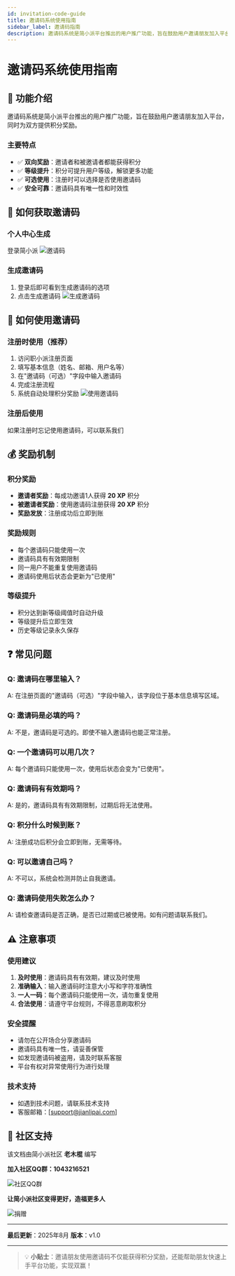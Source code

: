 ```yaml
---
id: invitation-code-guide
title: 邀请码系统使用指南
sidebar_label: 邀请码指南
description: 邀请码系统是简小派平台推出的用户推广功能，旨在鼓励用户邀请朋友加入平台，同时为双方提供积分奖励
---
```


# 邀请码系统使用指南

## 🎯 功能介绍

邀请码系统是简小派平台推出的用户推广功能，旨在鼓励用户邀请朋友加入平台，同时为双方提供积分奖励。

### 主要特点
- ✅ **双向奖励**：邀请者和被邀请者都能获得积分
- ✅ **等级提升**：积分可提升用户等级，解锁更多功能
- ✅ **可选使用**：注册时可以选择是否使用邀请码
- ✅ **安全可靠**：邀请码具有唯一性和时效性

## 🎁 如何获取邀请码

### 个人中心生成
 登录简小派 
![邀请码](/img/invate-1.pic.jpg)

### 生成邀请码
1. 登录后即可看到生成邀请码的选项
2. 点击生成邀请码
![生成邀请码](/img/invate-2.pic.jpg)

## 📝 如何使用邀请码

### 注册时使用（推荐）
1. 访问职小派注册页面
2. 填写基本信息（姓名、邮箱、用户名等）
3. 在"邀请码（可选）"字段中输入邀请码
4. 完成注册流程
5. 系统自动处理积分奖励
![使用邀请码](/img/invate-3.pic.jpg)

### 注册后使用
如果注册时忘记使用邀请码，可以联系我们

## 💰 奖励机制

### 积分奖励
- **邀请者奖励**：每成功邀请1人获得 **20 XP** 积分
- **被邀请者奖励**：使用邀请码注册获得 **20 XP** 积分
- **奖励发放**：注册成功后立即到账

### 奖励规则
- 每个邀请码只能使用一次
- 邀请码具有有效期限制
- 同一用户不能重复使用邀请码
- 邀请码使用后状态会更新为"已使用"


### 等级提升
- 积分达到新等级阈值时自动升级
- 等级提升后立即生效
- 历史等级记录永久保存

## ❓ 常见问题

### Q: 邀请码在哪里输入？
A: 在注册页面的"邀请码（可选）"字段中输入，该字段位于基本信息填写区域。

### Q: 邀请码是必填的吗？
A: 不是，邀请码是可选的。即使不输入邀请码也能正常注册。

### Q: 一个邀请码可以用几次？
A: 每个邀请码只能使用一次，使用后状态会变为"已使用"。

### Q: 邀请码有有效期吗？
A: 是的，邀请码具有有效期限制，过期后将无法使用。

### Q: 积分什么时候到账？
A: 注册成功后积分会立即到账，无需等待。

### Q: 可以邀请自己吗？
A: 不可以，系统会检测并防止自我邀请。

### Q: 邀请码使用失败怎么办？
A: 请检查邀请码是否正确，是否已过期或已被使用。如有问题请联系我们。

## ⚠️ 注意事项

### 使用建议
1. **及时使用**：邀请码具有有效期，建议及时使用
2. **准确输入**：输入邀请码时注意大小写和字符准确性
3. **一人一码**：每个邀请码只能使用一次，请勿重复使用
4. **合法使用**：请遵守平台规则，不得恶意刷取积分

### 安全提醒
- 请勿在公开场合分享邀请码
- 邀请码具有唯一性，请妥善保管
- 如发现邀请码被盗用，请及时联系客服
- 平台有权对异常使用行为进行处理

### 技术支持
- 如遇到技术问题，请联系技术支持
- 客服邮箱：[support@jianlipai.com]

## 🤝 社区支持

该文档由简小派社区 **老木棍** 编写

**加入社区QQ群：1043216521**

![社区QQ群](/img/qq.jpg)

**让简小派社区变得更好，造福更多人**

![捐赠](/img/juanzeng.jpg)

---

**最后更新**：2025年8月
**版本**：v1.0

---

> 💡 **小贴士**：邀请朋友使用邀请码不仅能获得积分奖励，还能帮助朋友快速上手平台功能，实现双赢！ 